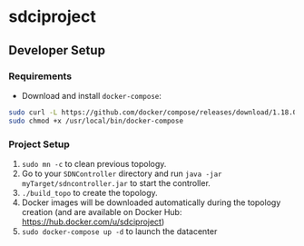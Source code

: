 # sdciproject

## Developer Setup

### Requirements

- Download and install `docker-compose`:

```bash
sudo curl -L https://github.com/docker/compose/releases/download/1.18.0/docker-compose-`uname -s`-`uname -m` -o /usr/local/bin/docker-compose
sudo chmod +x /usr/local/bin/docker-compose
```

### Project Setup

1. `sudo mn -c` to clean previous topology.
1. Go to your `SDNController` directory and run `java -jar myTarget/sdncontroller.jar` to start the controller.
1. `./build_topo` to create the topology.
1. Docker images will be downloaded automatically during the topology creation (and  are available on Docker Hub: https://hub.docker.com/u/sdciproject)
1. `sudo docker-compose up -d` to launch the datacenter
